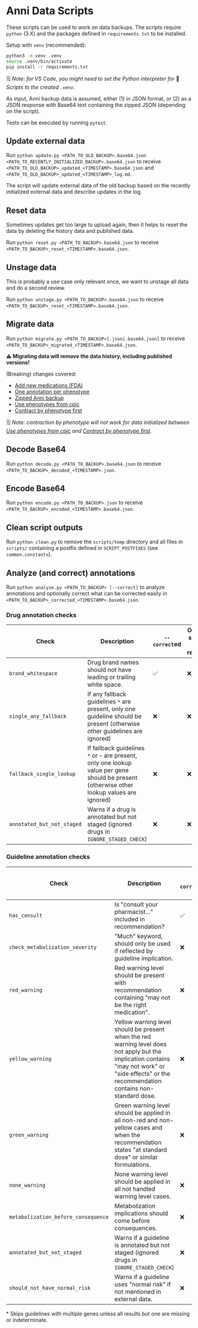 # Anni Data Scripts

These scripts can be used to work on data backups.
The scripts require `python` (3.X) and the packages defined in
`requirements.txt` to be installed.

Setup with `venv` (recommended):

```bash
python3 -m venv .venv
source .venv/bin/activate
pip install -r requirements.txt
```

🗒️ _Note: for VS Code, you might need to set the Python interpreter for_
📜 _Scripts to the created `.venv`._

As input, Anni backup data is assumed, either (1) in JSON format, or (2) as a
JSON response with Base64 text containing the zipped JSON (depending on the
script).

Tests can be executed by running `pytest`.

## Update external data

Run `python update.py <PATH_TO_OLD_BACKUP>.base64.json
<PATH_TO_RECENTLY_INITIALIZED_BACKUP>.base64.json` to receive
`<PATH_TO_OLD_BACKUP>_updated_<TIMESTAMP>.base64.json` and
`<PATH_TO_OLD_BACKUP>_updated_<TIMESTAMP>_log.md`.

The script will update external data of the old backup based on the recently
initialized external data and describe updates in the log.

## Reset data

Sometimes updates get too large to upload again, then it helps to reset the data
by deleting the history data and published data.

Run `python reset.py <PATH_TO_BACKUP>.base64.json` to receive
`<PATH_TO_BACKUP>_reset_<TIMESTAMP>.base64.json`.

## Unstage data

This is probably a use case only relevant once, we want to unstage all data and
do a second review.

Run `python unstage.py <PATH_TO_BACKUP>.base64.json` to receive
`<PATH_TO_BACKUP>_reset_<TIMESTAMP>.base64.json`.

## Migrate data

Run `python migrate.py <PATH_TO_BACKUP>[.json|.base64.json]` to receive
`<PATH_TO_BACKUP>_migrated_<TIMESTAMP>.base64.json`.

**⚠️ Migrating data will remove the data history, including
published versions!**

(Breaking) changes covered:

* [Add new medications (FDA)](https://github.com/hpi-dhc/PharMe/pull/582)
* [One annotation per phenotype](https://github.com/hpi-dhc/PharMe/pull/597)
* [Zipped Anni backup](https://github.com/hpi-dhc/PharMe/pull/599)
* [Use phenotypes from cpic](https://github.com/hpi-dhc/PharMe/pull/602)
* [Contract by phenotype first](https://github.com/hpi-dhc/PharMe/pull/604)

🗒️ _Note: contraction by phenotype will not work for data initialized between
[Use phenotypes from cpic](https://github.com/hpi-dhc/PharMe/pull/602) and
[Contract by phenotype first](https://github.com/hpi-dhc/PharMe/pull/604)._

## Decode Base64

Run `python decode.py <PATH_TO_BACKUP>.base64.json` to receive
`<PATH_TO_BACKUP>_decoded_<TIMESTAMP>.json`.

## Encode Base64

Run `python encode.py <PATH_TO_BACKUP>.json` to receive
`<PATH_TO_BACKUP>_encoded_<TIMESTAMP>.base64.json`.

## Clean script outputs

Run `python clean.py` to remove the `scripts/temp` directory and all files in
`scripts/` containing a postfix defined in `SCRIPT_POSTFIXES` (see
`common.constants`).

## Analyze (and correct) annotations

Run `python analyze.py <PATH_TO_BACKUP> [--correct]` to analyze annotations
and optionally correct what can be corrected easily in
`<PATH_TO_BACKUP>_corrected_<TIMESTAMP>.base64.json`.

### Drug annotation checks

| Check | Description | `--correct`ed | Only for single-gene results* |
| ----- | ----------- | ------------- | ----------------------------- |
| `brand_whitespace` | Drug brand names should not have leading or trailing white space. | ✅ | ❌ |
| `single_any_fallback` | If any fallback guidelines `*` are present, only one guideline should be present (otherwise other guidelines are ignored) | ❌ | ❌ |
| `fallback_single_lookup` | If fallback guidelines `*` or `~` are present, only one lookup value per gene should be present (otherwise other lookup values are ignored) | ❌ | ❌ |
| `annotated_but_not_staged` | Warns if a drug is annotated but not staged (ignored drugs in `IGNORE_STAGED_CHECK`) | ❌ | ❌ |

### Guideline annotation checks

| Check | Description | `--correct`ed | Only for single-gene results* |
| ----- | ----------- | ------------- | ----------------------------- |
| `has_consult` | Is "consult your pharmacist..." included in recommendation? | ✅ | ❌ |
| `check_metabolization_severity` | "Much" keyword, should only be used if reflected by guideline implication. | ❌ | ✅ |
| `red_warning` | Red warning level should be present with recommendation containing "may not be the right medication". | ❌ | ❌ |
| `yellow_warning` | Yellow warning level should be present when the red warning level does not apply but the implication contains "may not work" or "side effects" or the recommendation contains non-standard dose. | ❌ | ❌ |
| `green_warning` | Green warning level should be applied in all non-red and non-yellow cases and when the recommendation states "at standard dose" or similar formulations. | ❌ | ❌ |
| `none_warning` | None warning level should be applied in all not handled warning level cases. | ❌ | ❌ |
| `metabolization_before_consequence` | Metabolization implications should come before consequences. | ❌ | ❌ |
| `annotated_but_not_staged` | Warns if a guideline is annotated but not staged (ignored drugs in `IGNORE_STAGED_CHECK`) | ❌ | ❌ |
| `should_not_have_normal_risk` | Warns if a guideline uses "normal risk" if not mentioned in external data. | ❌ | ❌ |

\* Skips guidelines with multiple genes unless all results but one are missing
or indeterminate.
